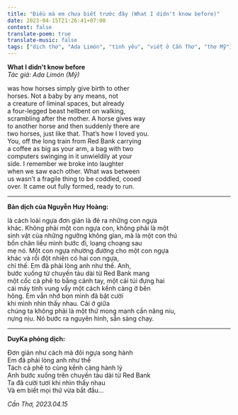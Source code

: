 ```yaml
---
title: "Điều mà em chưa biết trước đây (What I didn't know before)"
date: 2023-04-15T21:26:41+07:00
contest: false
translate-poem: true
translate-music: false
tags: ["dịch thơ", "Ada Limón", "tình yêu", "viết ở Cần Thơ", "thơ Mỹ"]
---
```

**What I didn't know before**  
*Tác giả: Ada Limón (Mỹ)*  
  
was how horses simply give birth to other  
horses. Not a baby by any means, not  
a creature of liminal spaces, but already  
a four-legged beast hellbent on walking,  
scrambling after the mother. A horse gives way  
to another horse and then suddenly there are  
two horses, just like that. That’s how I loved you.  
You, off the long train from Red Bank carrying  
a coffee as big as your arm, a bag with two  
computers swinging in it unwieldily at your  
side. I remember we broke into laughter  
when we saw each other. What was between  
us wasn’t a fragile thing to be coddled, cooed  
over. It came out fully formed, ready to run.  
  
***
  
**Bản dịch của Nguyễn Huy Hoàng:**  
  
là cách loài ngựa đơn giản là đẻ ra những con ngựa  
khác. Không phải một con ngựa con, không phải là một  
sinh vật của những ngưỡng không gian, mà là một con thú  
bốn chân liều mình bước đi, loạng choạng sau  
mẹ nó. Một con ngựa nhường đường cho một con ngựa  
khác và rồi đột nhiên có hai con ngựa,  
chỉ thế. Em đã phải lòng anh như thế. Anh,  
bước xuống từ chuyến tàu dài từ Red Bank mang  
một cốc cà phê to bằng cánh tay, một cái túi đựng hai  
cái máy tính vung vẩy một cách kềnh càng ở bên  
hông. Em vẫn nhớ bọn mình đã bật cười  
khi mình nhìn thấy nhau. Cái ở giữa  
chúng ta không phải là một thứ mong manh cần nâng niu,  
nựng nịu. Nó bước ra nguyên hình, sẵn sàng chạy.  
  
***
  
**DuyKa phỏng dịch:**  
  
Đơn giản như cách mà đôi ngựa song hành  
Em đã phải lòng anh như thế  
Tách cà phê to cùng kềnh càng hành lý  
Anh bước xuống trên chuyến tàu dài từ Red Bank  
Ta đã cười tươi khi nhìn thấy nhau  
Và em biết mọi thứ vừa bắt đầu...  
  
*Cần Thơ, 2023.04.15*